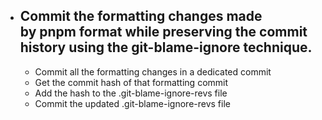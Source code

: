 - Commit the formatting changes made by pnpm format while preserving the commit history using the git-blame-ignore technique.
	-
	- Commit all the formatting changes in a dedicated commit
	- Get the commit hash of that formatting commit
	- Add the hash to the .git-blame-ignore-revs file
	- Commit the updated .git-blame-ignore-revs file
